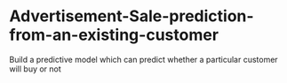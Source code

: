 # Advertisement-Sale-prediction-from-an-existing-customer
Build a predictive model which can predict whether a particular customer will buy or not

